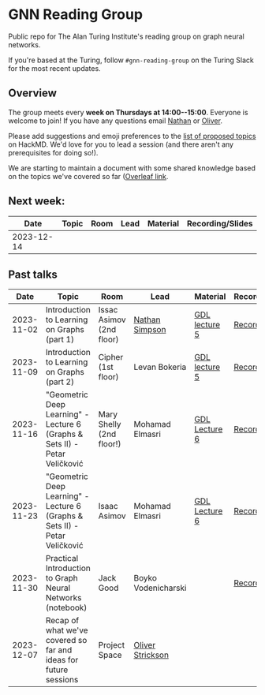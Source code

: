 # GNN Reading Group

Public repo for The Alan Turing Institute's reading group on graph neural networks.

If you're based at the Turing, follow `#gnn-reading-group` on the Turing Slack for the most recent updates.

## Overview

The group meets every <b>week on Thursdays at 14:00--15:00</b>. Everyone is welcome to join! If you have any questions email [Nathan](mailto:nsimpson@turing.ac.uk) or [Oliver](mailto:ostrickson@turing.ac.uk).

Please add suggestions and emoji preferences to the [list of proposed topics](https://hackmd.io/@8yFBFkVxSEuoQIbgLEuXfw/SkyYJLBzp) on HackMD. We'd love for you to lead a session (and there aren't any prerequisites for doing so!).

We are starting to maintain a document with some shared knowledge based on the topics we've covered so far ([Overleaf link](https://www.overleaf.com/1719155131dwjmktgyzfbh#9d1967).

## Next week:

|Date | Topic | Room | Lead | Material | Recording/Slides |
| --- | ----- | ---- | ---- | -------- | ---------------- |
| 2023-12-14 |  |  |  | |  | 

## Past talks
|Date | Topic | Room | Lead | Material | Recording/Slides |
| --- | ----- | ---- | ---- | -------- | ---------------- |
| 2023-11-02 | Introduction to Learning on Graphs (part 1)| Issac Asimov (2nd floor) | [Nathan Simpson](https://github.com/phinate) | [GDL lecture 5](https://youtu.be/J2bLt3-SSpg?si=EgJ50xAPzCqMMzdS) | [Recording](https://thealanturininstitute.sharepoint.com/sites/forecasting/Shared%20Documents/Forms/AllItems.aspx?id=/sites/forecasting/Shared%20Documents/Recordings/2023-11-02%20GNN%20Reading%20Group&p=true&ga=1)
| 2023-11-09 | Introduction to Learning on Graphs (part 2)| Cipher (1st floor) | Levan Bokeria | [GDL lecture 5](https://youtu.be/J2bLt3-SSpg?si=EgJ50xAPzCqMMzdS) | [Recording](https://thealanturininstitute.sharepoint.com/:v:/s/forecasting/EUY9baG_Kp9Gvi5s1OHkao8BnWyvsj3ZxE9fH9GDjZHT0A?nav=eyJyZWZlcnJhbEluZm8iOnsicmVmZXJyYWxBcHAiOiJTdHJlYW1XZWJBcHAiLCJyZWZlcnJhbFZpZXciOiJTaGFyZURpYWxvZyIsInJlZmVycmFsQXBwUGxhdGZvcm0iOiJXZWIiLCJyZWZlcnJhbE1vZGUiOiJ2aWV3In19&e=bqzBl3); [Slides](https://github.com/alan-turing-institute/gnn-reading-group/blob/main/sessions/session%202%20-%20GDL%20lecture%205%20part%202/2023-11-09%20GDL%20lecture%205%20part%202.pdf)
| 2023-11-16 |  "Geometric Deep Learning" - Lecture 6 (Graphs & Sets II) - Petar Veličković  | Mary Shelly (2nd floor!) | Mohamad Elmasri | [GDL Lecture 6](https://www.youtube.com/watch?v=HvQw7Zq1jtU) | [Recording](https://thealanturininstitute.sharepoint.com/:v:/s/forecasting/EUY9baG_Kp9Gvi5s1OHkao8BnWyvsj3ZxE9fH9GDjZHT0A?nav=eyJyZWZlcnJhbEluZm8iOnsicmVmZXJyYWxBcHAiOiJTdHJlYW1XZWJBcHAiLCJyZWZlcnJhbFZpZXciOiJTaGFyZURpYWxvZyIsInJlZmVycmFsQXBwUGxhdGZvcm0iOiJXZWIiLCJyZWZlcnJhbE1vZGUiOiJ2aWV3In19&e=bqzBl3) |
| 2023-11-23 | "Geometric Deep Learning" - Lecture 6 (Graphs & Sets II) - Petar Veličković | Isaac Asimov | Mohamad Elmasri | [GDL Lecture 6](https://www.youtube.com/watch?v=HvQw7Zq1jtU) | [Recording](https://thealanturininstitute.sharepoint.com/:v:/s/forecasting/EUY9baG_Kp9Gvi5s1OHkao8BnWyvsj3ZxE9fH9GDjZHT0A?nav=eyJyZWZlcnJhbEluZm8iOnsicmVmZXJyYWxBcHAiOiJTdHJlYW1XZWJBcHAiLCJyZWZlcnJhbFZpZXciOiJTaGFyZURpYWxvZyIsInJlZmVycmFsQXBwUGxhdGZvcm0iOiJXZWIiLCJyZWZlcnJhbE1vZGUiOiJ2aWV3In19&e=bqzBl3) | [Recording]([https://thealanturininstitute.sharepoint.com/:v:/s/forecasting/ERnYpBwz8n5Gpy_3PFJzkT0BOvjm4SyGrQAeIfAXxBFV6A?e=fpy0Ef&nav=eyJyZWZlcnJhbEluZm8iOnsicmVmZXJyYWxBcHAiOiJTdHJlYW1XZWJBcHAiLCJyZWZlcnJhbFZpZXciOiJTaGFyZURpYWxvZy1MaW5rIiwicmVmZXJyYWxBcHBQbGF0Zm9ybSI6IldlYiIsInJlZmVycmFsTW9kZSI6InZpZXcifX0%3D](https://thealanturininstitute.sharepoint.com/:v:/s/forecasting/ERnYpBwz8n5Gpy_3PFJzkT0BOvjm4SyGrQAeIfAXxBFV6A?nav=eyJyZWZlcnJhbEluZm8iOnsicmVmZXJyYWxBcHAiOiJTdHJlYW1XZWJBcHAiLCJyZWZlcnJhbFZpZXciOiJTaGFyZURpYWxvZy1FbWFpbCIsInJlZmVycmFsQXBwUGxhdGZvcm0iOiJXZWIiLCJyZWZlcnJhbE1vZGUiOiJ2aWV3In19&e=yg2tBq)https://thealanturininstitute.sharepoint.com/:v:/s/forecasting/ERnYpBwz8n5Gpy_3PFJzkT0BOvjm4SyGrQAeIfAXxBFV6A?nav=eyJyZWZlcnJhbEluZm8iOnsicmVmZXJyYWxBcHAiOiJTdHJlYW1XZWJBcHAiLCJyZWZlcnJhbFZpZXciOiJTaGFyZURpYWxvZy1FbWFpbCIsInJlZmVycmFsQXBwUGxhdGZvcm0iOiJXZWIiLCJyZWZlcnJhbE1vZGUiOiJ2aWV3In19&e=yg2tBq) | 
| 2023-11-30 | Practical Introduction to Graph Neural Networks (notebook) | Jack Good | Boyko Vodenicharski | | [Recording](https://thealanturininstitute.sharepoint.com/:v:/s/forecasting/EUSEeABxwL5BruKo5-iqEksBq4QttDRmAXm4CkhVTc8JMQ?e=ATvLQC&nav=eyJyZWZlcnJhbEluZm8iOnsicmVmZXJyYWxBcHAiOiJTdHJlYW1XZWJBcHAiLCJyZWZlcnJhbFZpZXciOiJTaGFyZURpYWxvZy1MaW5rIiwicmVmZXJyYWxBcHBQbGF0Zm9ybSI6IldlYiIsInJlZmVycmFsTW9kZSI6InZpZXcifX0%3D) | 
| 2023-12-07 | Recap of what we've covered so far and ideas for future sessions | Project Space | [Oliver Strickson](https://github.com/ots22) | |  |


